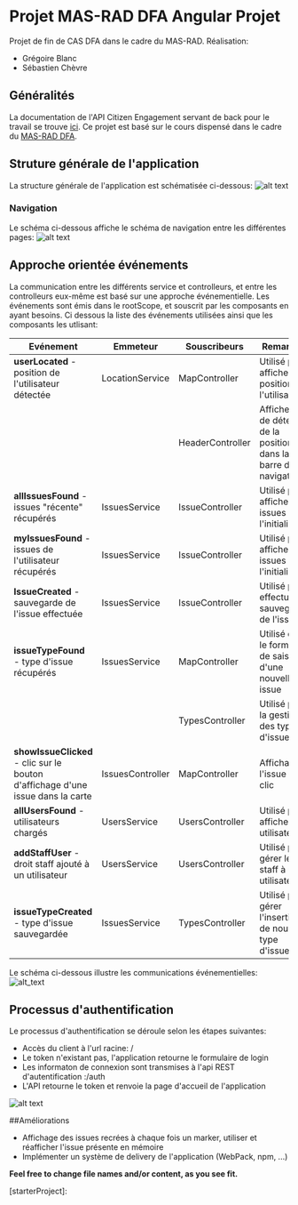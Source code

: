 # Projet MAS-RAD DFA Angular Projet

Projet de fin de CAS DFA dans le cadre du MAS-RAD.
Réalisation:
* Grégoire Blanc
* Sébastien Chèvre

## Généralités
La documentation de l'API Citizen Engagement servant de back pour le travail se trouve [ici][citizenAPI].
Ce projet est basé sur le cours dispensé dans le cadre du [MAS-RAD DFA][masrad].


## Struture générale de l'application
La structure générale de l'application est schématisée ci-dessous:
![alt text](https://www.lucidchart.com/publicSegments/view/3dbb8e43-bb15-4d69-b029-97bff53093e3/image.png)

### Navigation
Le schéma ci-dessous affiche le schéma de navigation entre les différentes pages:
![alt text](https://www.lucidchart.com/publicSegments/view/91fc6fa5-19c0-4886-b473-ed1b005e493b/image.png)

## Approche orientée événements
La communication entre les différents service et controlleurs, et entre les controlleurs eux-même est basé sur une approche événementielle. Les événements sont émis dans le rootScope, et souscrit par les composants en ayant besoins. Ci dessous la liste des événements utilisées ainsi que les composants les utlisant: 

| Evénement     | Emmeteur      |Souscribeurs |Remarques                  |
| ------------- | ------------- |-------------|---------------------------|
| **userLocated** - position de l'utilisateur détectée  |LocationService  |MapController|Utilisé pour afficher la position de l'utilisateur|
|               |               |HeaderController|Affiche l'état de détection de la position dans la barre de navigation|  
| **allIssuesFound** - issues "récente" récupérés  |IssuesService  |IssueController|Utilisé pour afficher les issues à l'initialisation|
|**myIssuesFound** - issues de l'utilisateur récupérés |IssuesService|IssueController|Utilisé pour afficher les issues à l'initialisation|
|**IssueCreated** - sauvegarde de l'issue effectuée|IssuesService|IssueController|Utilisé pour effectuer la sauvegarde de l'issues|
|**issueTypeFound** - type d'issue récupérés|IssuesService|MapController|Utilisé dans le formulaire de saisie d'une nouvelle issue|
|               |               |TypesController|Utilisé pour la gestion des types d'issues|
|**showIssueClicked** - clic sur le bouton d'affichage d'une issue dans la carte|IssuesController|MapController|Affichage de l'issue sur le clic|
|**allUsersFound** - utilisateurs chargés|UsersService|UsersController|Utilisé pour afficher les utilisateurs|
|**addStaffUser** - droit staff ajouté à un utilisateur|UsersService|UsersController|Utilisé pour gérer le droit staff à un utilisateur|
|**issueTypeCreated** - type d'issue sauvegardée|IssuesService|TypesController|Utilisé pour gérer l'insertion de nouveau type d'issues|


Le schéma ci-dessous illustre les communications événementielles:
![alt_text](https://www.lucidchart.com/publicSegments/view/4d684cf2-6382-4a38-8423-b2197f54b7f4/image.png)


## Processus d'authentification
Le processus d'authentification se déroule selon les étapes suivantes:
* Accès du client à l'url racine: /
* Le token n'existant pas, l'application retourne le formulaire de login
* Les informaton de connexion sont transmises à l'api REST d'autentification :/auth
* L'API retourne le token et renvoie la page d'accueil de l'application

![alt text](https://www.lucidchart.com/publicSegments/view/1200f078-7542-4752-a0f0-033b7db5be4b/image.png)


##Améliorations
* Affichage des issues recrées à chaque fois un marker, utiliser et réafficher l'issue présente en mémoire
* Implémenter un système de delivery de l'application (WebPack, npm, ...)

**Feel free to change file names and/or content, as you see fit.**

[masrad]: https://github.com/MediaComem/comem-masrad-dfa
[citizenAPI]: https://mediacomem.github.io/comem-citizen-engagement-api/
[starterProject]: 
